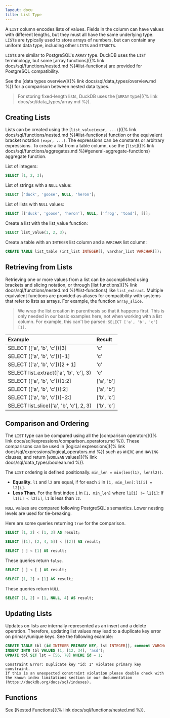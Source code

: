 ```yaml
---
layout: docu
title: List Type
---
```


A `LIST` column encodes lists of values. Fields in the column can have values with different lengths, but they must all have the same underlying type. `LIST`s are typically used to store arrays of numbers, but can contain any uniform data type, including other `LIST`s and `STRUCT`s.

`LIST`s are similar to PostgreSQL's `ARRAY` type. DuckDB uses the `LIST` terminology, but some [array functions]({% link docs/sql/functions/nested.md %}#list-functions) are provided for PostgreSQL compatibility.

See the [data types overview]({% link docs/sql/data_types/overview.md %}) for a comparison between nested data types.

> For storing fixed-length lists, DuckDB uses the [`ARRAY` type]({% link docs/sql/data_types/array.md %}).

## Creating Lists

Lists can be created using the [`list_value(expr, ...)`]({% link docs/sql/functions/nested.md %}#list-functions) function or the equivalent bracket notation `[expr, ...]`. The expressions can be constants or arbitrary expressions. To create a list from a table column, use the [`list`]({% link docs/sql/functions/aggregates.md %}#general-aggregate-functions) aggregate function.

List of integers:

```sql
SELECT [1, 2, 3];
```

List of strings with a `NULL` value:

```sql
SELECT ['duck', 'goose', NULL, 'heron'];
```

List of lists with `NULL` values:

```sql
SELECT [['duck', 'goose', 'heron'], NULL, ['frog', 'toad'], []];
```

Create a list with the list_value function:

```sql
SELECT list_value(1, 2, 3);
```

Create a table with an `INTEGER` list column and a `VARCHAR` list column:

```sql
CREATE TABLE list_table (int_list INTEGER[], varchar_list VARCHAR[]);
```

## Retrieving from Lists

Retrieving one or more values from a list can be accomplished using brackets and slicing notation, or through [list functions]({% link docs/sql/functions/nested.md %}#list-functions) like `list_extract`. Multiple equivalent functions are provided as aliases for compatibility with systems that refer to lists as arrays. For example, the function `array_slice`.

> We wrap the list creation in parenthesis so that it happens first.
> This is only needed in our basic examples here, not when working with a list column.
> For example, this can't be parsed: `SELECT ['a', 'b', 'c'][1]`.

<div class="narrow_table monospace_table"></div>

| Example                                  | Result     |
|:-----------------------------------------|:-----------|
| SELECT (['a', 'b', 'c'])[3]              | 'c'        |
| SELECT (['a', 'b', 'c'])[-1]             | 'c'        |
| SELECT (['a', 'b', 'c'])[2 + 1]          | 'c'        |
| SELECT list_extract(['a', 'b', 'c'], 3)  | 'c'        |
| SELECT (['a', 'b', 'c'])[1:2]            | ['a', 'b'] |
| SELECT (['a', 'b', 'c'])[:2]             | ['a', 'b'] |
| SELECT (['a', 'b', 'c'])[-2:]            | ['b', 'c'] |
| SELECT list_slice(['a', 'b', 'c'], 2, 3) | ['b', 'c'] |

## Comparison and Ordering

The `LIST` type can be compared using all the [comparison operators]({% link docs/sql/expressions/comparison_operators.md %}).
These comparisons can be used in [logical expressions]({% link docs/sql/expressions/logical_operators.md %})
such as `WHERE` and `HAVING` clauses, and return [`BOOLEAN` values]({% link docs/sql/data_types/boolean.md %}).

The `LIST` ordering is defined positionally. `min_len = min(len(l1), len(l2))`.

* **Equality.** `l1` and `l2` are equal, if for each `i` in `[1, min_len]`: `l1[i] = l2[i]`.
* **Less Than**. For the first index `i` in `[1, min_len]` where `l1[i] != l2[i]`:
  If `l1[i] < l2[i]`, `l1` is less than `l2`.

`NULL` values are compared following PostgreSQL's semantics.
Lower nesting levels are used for tie-breaking.

Here are some queries returning `true` for the comparison.
```sql
SELECT [1, 2] < [1, 3] AS result;
```
```sql
SELECT [[1], [2, 4, 5]] < [[2]] AS result;
```
```sql
SELECT [ ] < [1] AS result;
```

These queries return `false`.
```sql
SELECT [ ] < [ ] AS result;
```
```sql
SELECT [1, 2] < [1] AS result;
```

These queries return `NULL`.
```sql
SELECT [1, 2] < [1, NULL, 4] AS result;
```

## Updating Lists

Updates on lists are internally represented as an insert and a delete operation.
Therefore, updating list values may lead to a duplicate key error on primary/unique keys.
See the following example:

```sql
CREATE TABLE tbl (id INTEGER PRIMARY KEY, lst INTEGER[], comment VARCHAR);
INSERT INTO tbl VALUES (1, [12, 34], 'asd');
UPDATE tbl SET lst = [56, 78] WHERE id = 1;
```

```console
Constraint Error: Duplicate key "id: 1" violates primary key constraint.
If this is an unexpected constraint violation please double check with the known index limitations section in our documentation (https://duckdb.org/docs/sql/indexes).
```

## Functions

See [Nested Functions]({% link docs/sql/functions/nested.md %}).
